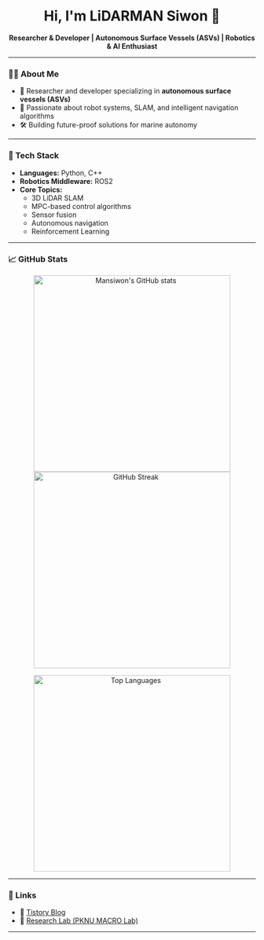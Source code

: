 <!-- Hi there 👋 -->
<h1 align="center">Hi, I'm LiDARMAN Siwon 👋</h1>
<p align="center">
  <b>Researcher & Developer | Autonomous Surface Vessels (ASVs) | Robotics & AI Enthusiast</b>
</p>

---

### 👨‍💻 About Me

- 🔬 Researcher and developer specializing in **autonomous surface vessels (ASVs)**
- 🤖 Passionate about robot systems, SLAM, and intelligent navigation algorithms
- 🛠️ Building future-proof solutions for marine autonomy

---

### 🚀 Tech Stack

- **Languages:** Python, C++
- **Robotics Middleware:** ROS2
- **Core Topics:**  
  - 3D LiDAR SLAM  
  - MPC-based control algorithms  
  - Sensor fusion  
  - Autonomous navigation  
  - Reinforcement Learning  

---

### 📈 GitHub Stats

<p align="center">
  <img src="https://github-readme-stats.vercel.app/api?username=lidarmansiwon&show_icons=true&hide_title=true&hide_rank=true&count_private=true&hide=prs&include_all_commits=true" alt="Mansiwon's GitHub stats" width="400"><br>
  <img src="https://github-readme-streak-stats.herokuapp.com/?user=lidarmansiwon" alt="GitHub Streak" width="400"><br>
</p>

<p align="center">
  <img src="https://github-readme-stats.vercel.app/api/top-langs/?username=lidarmansiwon&layout=compact&langs_count=6&hide=html,css&theme=default" alt="Top Languages" width="400">
</p>

---

### 🔗 Links

- 📝 [Tistory Blog](https://lidarmansiwon.tistory.com/)
- 🧪 [Research Lab (PKNU MACRO Lab)](https://www.pknumacro.com/)

---

<!--
**lidarmansiwon/lidarmansiwon** is a ✨ special ✨ repository because its `README.md` will appear on your GitHub profile.
-->
